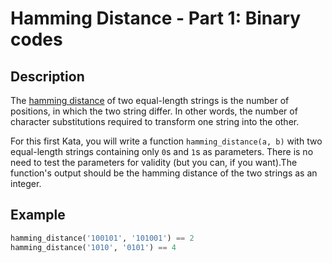 # Hamming Distance - Part 1: Binary codes

## Description

The [hamming distance](https://en.wikipedia.org/wiki/Hamming_distance) of two equal-length strings is the number of positions, in which the two string differ. In other words, the number of character substitutions required to transform one string into the other.

For this first Kata, you will write a function `hamming_distance(a, b)` with two equal-length strings containing only `0`s and `1`s as parameters. There is no need to test the parameters for validity (but you can, if you want).The function's output should be the hamming distance of the two strings as an integer.

## Example

```python
hamming_distance('100101', '101001') == 2
hamming_distance('1010', '0101') == 4
```
